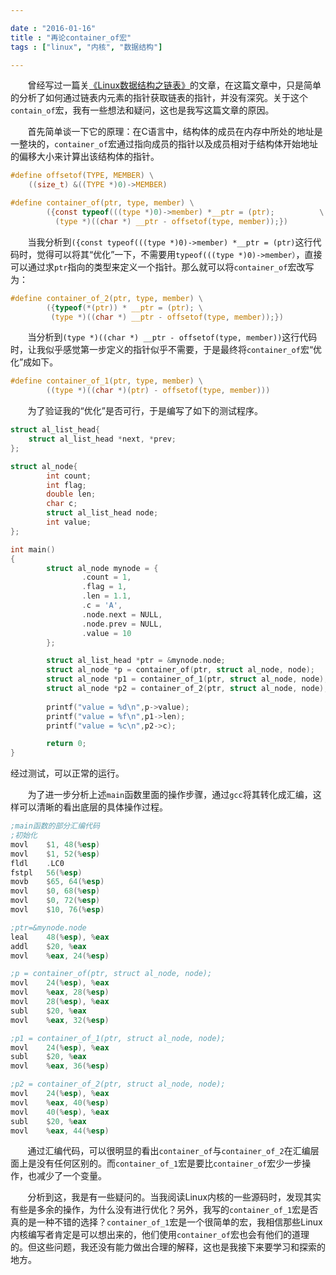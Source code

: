```yaml
---

date : "2016-01-16"
title : "再论container_of宏"
tags : ["linux", "内核", "数据结构"]

---
```



&nbsp; &nbsp; &nbsp; &nbsp;曾经写过一篇关[《Linux数据结构之链表》](http://liuao.tech/post/20150404/index.html)的文章，在这篇文章中，只是简单的分析了如何通过链表内元素的指针获取链表的指针，并没有深究。关于这个`contain_of`宏，我有一些想法和疑问，这也是我写这篇文章的原因。

<!--more-->

&nbsp; &nbsp; &nbsp; &nbsp;首先简单谈一下它的原理：在C语言中，结构体的成员在内存中所处的地址是一整块的，`container_of`宏通过指向成员的指针以及成员相对于结构体开始地址的偏移大小来计算出该结构体的指针。



```C
#define offsetof(TYPE, MEMBER) \
    ((size_t) &((TYPE *)0)->MEMBER)

#define container_of(ptr, type, member) \
        ({const typeof(((type *)0)->member) *__ptr = (ptr);          \
          (type *)((char *) __ptr - offsetof(type, member));})
```
&nbsp; &nbsp; &nbsp; &nbsp;当我分析到`({const typeof(((type *)0)->member) *__ptr = (ptr)`这行代码时，觉得可以将其“优化”一下，不需要用`typeof(((type *)0)->member）`，直接可以通过求`ptr`指向的类型来定义一个指针。那么就可以将`container_of`宏改写为：

```C   
#define container_of_2(ptr, type, member) \
        ({typeof(*(ptr)) * __ptr = (ptr); \
         (type *)((char *) __ptr - offsetof(type, member));})
```
&nbsp; &nbsp; &nbsp; &nbsp;当分析到`(type *)((char *) __ptr - offsetof(type, member))`这行代码时，让我似乎感觉第一步定义的指针似乎不需要，于是最终将`container_of`宏“优化”成如下。
```C
#define container_of_1(ptr, type, member) \
        ((type *)((char *)(ptr) - offsetof(type, member)))
```
&nbsp; &nbsp; &nbsp; &nbsp;为了验证我的“优化”是否可行，于是编写了如下的测试程序。

```C
struct al_list_head{
    struct al_list_head *next, *prev;
};

struct al_node{
        int count;
        int flag;
        double len;
        char c;
        struct al_list_head node;
        int value;
};

int main()
{
        struct al_node mynode = {
                .count = 1,
                .flag = 1,
                .len = 1.1,
                .c = 'A',
                .node.next = NULL,
                .node.prev = NULL,
                .value = 10
        };

        struct al_list_head *ptr = &mynode.node;
        struct al_node *p = container_of(ptr, struct al_node, node);
        struct al_node *p1 = container_of_1(ptr, struct al_node, node);
        struct al_node *p2 = container_of_2(ptr, struct al_node, node);
        
        printf("value = %d\n",p->value);
        printf("value = %f\n",p1->len);
        printf("value = %c\n",p2->c);

        return 0;
}
```
经过测试，可以正常的运行。

&nbsp; &nbsp; &nbsp; &nbsp;为了进一步分析上述`main`函数里面的操作步骤，通过`gcc`将其转化成汇编，这样可以清晰的看出底层的具体操作过程。

```asm
;main函数的部分汇编代码
;初始化
movl	$1, 48(%esp)
movl	$1, 52(%esp)
fldl	.LC0
fstpl	56(%esp)
movb	$65, 64(%esp)
movl	$0, 68(%esp)
movl	$0, 72(%esp)
movl	$10, 76(%esp)

;ptr=&mynode.node
leal	48(%esp), %eax
addl	$20, %eax
movl	%eax, 24(%esp)

;p = container_of(ptr, struct al_node, node);
movl	24(%esp), %eax
movl	%eax, 28(%esp)
movl	28(%esp), %eax	
subl	$20, %eax
movl	%eax, 32(%esp)

;p1 = container_of_1(ptr, struct al_node, node);
movl	24(%esp), %eax
subl	$20, %eax
movl	%eax, 36(%esp)

;p2 = container_of_2(ptr, struct al_node, node);
movl	24(%esp), %eax
movl	%eax, 40(%esp)
movl	40(%esp), %eax
subl	$20, %eax
movl	%eax, 44(%esp)
```
&nbsp; &nbsp; &nbsp; &nbsp;通过汇编代码，可以很明显的看出`container_of`与`container_of_2`在汇编层面上是没有任何区别的。而`container_of_1`宏是要比`container_of`宏少一步操作，也减少了一个变量。

&nbsp; &nbsp; &nbsp; &nbsp;分析到这，我是有一些疑问的。当我阅读Linux内核的一些源码时，发现其实有些是多余的操作，为什么没有进行优化？另外，我写的`container_of_1`宏是否真的是一种不错的选择？`container_of_1`宏是一个很简单的宏，我相信那些Linux内核编写者肯定是可以想出来的，他们使用`container_of`宏也会有他们的道理的。但这些问题，我还没有能力做出合理的解释，这也是我接下来要学习和探索的地方。
